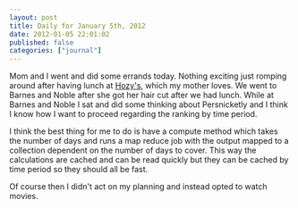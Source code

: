 ```yaml
---
layout: post
title: Daily for January 5th, 2012
date: 2012-01-05 22:01:02
published: false
categories: ["journal"]
---
```

 
Mom and I went and did some errands today. Nothing exciting just romping around after having lunch at [Hozy's](http://www.hozysgrill.com/), which my mother loves. We went to Barnes and Noble after she got her hair cut after we had lunch. While at Barnes and Noble I sat and did some thinking about Persnicketly and I think I know how I want to proceed regarding the ranking by time period.

I think the best thing for me to do is have a compute method which takes the number of days and runs a map reduce job with the output mapped to a collection dependent on the number of days to cover. This way the calculations are cached and can be read quickly but they can be cached by time period so they should all be fast.

Of course then I didn't act on my planning and instead opted to watch movies.